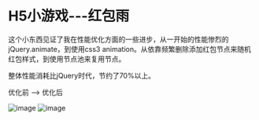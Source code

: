 # H5小游戏---红包雨



这个小东西见证了我在性能优化方面的一些进步，从一开始的性能惨烈的 jQuery.animate，到使用css3 animation。从依靠频繁删除添加红包节点来随机红包样式，到使用节点池来复用节点。

整体性能消耗比jQuery时代，节约了70%以上。

优化前 --> 优化后

![image](https://github.com/OldDream/huangyn15-qq.com/blob/master/jq.jpg)  ![image](https://github.com/OldDream/huangyn15-qq.com/blob/master/end.jpg)
